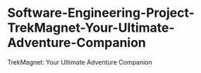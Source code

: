 # Software-Engineering-Project-TrekMagnet-Your-Ultimate-Adventure-Companion
TrekMagnet: Your Ultimate Adventure Companion
